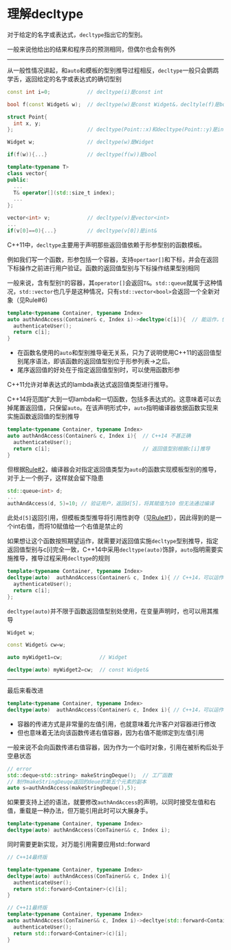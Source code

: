 # 理解decltype

对于给定的名字或表达式，`decltype`指出它的型别。

一般来说他给出的结果和程序员的预测相同，但偶尔也会有例外

---

从一般性情况讲起，和`auto`和模板的型别推导过程相反，`decltype`一般只会鹦鹉学舌，返回给定的名字或表达式的确切型别

```cpp
const int i=0;            // decltype(i)是const int

bool f(const Widget& w);  // decltype(w)是const Widget&，decltyle(f)是bool (const Widget&)

struct Point{
  int x, y;
};                        // decltype(Point::x)和decltype(Point::y)是int

Widget w;                 // decltype(w)是Widget

if(f(w)){...}             // decltype(f(w))是bool

template<typename T>
class vector{
public:
  ...
  T& operator[](std::size_t index);
  ...
};

vector<int> v;            // decltype(v)是vector<int>
...
if(v[0]==0){...}          // decltype(v[0])是int&
```

C++11中，`decltype`主要用于声明那些返回值依赖于形参型别的函数模板。

例如我们写一个函数，形参包括一个容器，支持`opertaor[]`和下标，并会在返回下标操作之前进行用户验证。函数的返回值型别与下标操作结果型别相同

一般来说，含有型别`T`的容器，其`operator[]`会返回`T&`。`std::queue`就属于这种情况，`std::vector`也几乎是这种情况，只有`std::vector<bool>`会返回一个全新对象（见Rule#6)

```cpp
template<typename Container, typename Index>
auto authAndAccess(Container& c, Index i)->decltype(c[i]){  // 能运作，但亟待改进
  authenticateUser();
  return c[i];
}
```

- 在函数名使用的`auto`和型别推导毫无关系，只为了说明使用C++11的返回值型别尾序语法，即该函数的返回值型别位于形参列表->之后。
- 尾序返回值的好处在于指定返回值型别时，可以使用函数形参

C++11允许对单表达式的lambda表达式返回值类型进行推导。

C++14将范围扩大到一切lambda和一切函数，包括多表达式的。这意味着可以去掉尾置返回值，只保留`auto`。在该声明形式中，`auto`指明编译器依据函数实现来实施函数返回值的型别推导

```cpp
template<typename Container, typename Index>
auto authAndAccess(Container& c, Index i){  // C++14 不甚正确
  authenticateUser();
  return c[i];                              // 返回值型别根据c[i]推导
}
```

但根据[Rule#2](https://github.com/sy4b/Cpp-Notes/blob/main/Effective%20C%2B%2B%20Note/Rule%232%20理解auto型别推导.md)，编译器会对指定返回值类型为`auto`的函数实现模板型别的推导，对于上一个例子，这样就会留下隐患

```cpp
std::queue<int> d;
...
authAndAccess(d, 5)=10; // 验证用户，返回d[5]，将其赋值为10 但无法通过编译
```

此处`d[5]`返回引用，但模板类型推导将引用性剥夺（见[Rule#1](https://github.com/sy4b/Cpp-Notes/blob/main/Effective%20C%2B%2B%20Note/Rule%231%20型别推导.md)），因此得到的是一个int右值，而将10赋值给一个右值是禁止的

如果想让这个函数按照期望运作，就需要对返回值实施`decltype`型别推导，指定返回值型别与c[i]完全一致，C++14中采用`decltype(auto)`饰辞，`auto`指明需要实施推导，推导过程采用`decltype`的规则

```cpp
template<typename Container, typename Index>
decltype(auto)  authAndAccess(Container& c, Index i){ // C++14，可以运作，但仍然亟待改进
  aythenticateUser();
  return c[i];
};
```

`decltype(auto)`并不限于函数返回值型别处使用，在变量声明时，也可以用其推导

```cpp
Widget w;

const Widget& cw=w;

auto myWidget1=cw;            // Widget

decltype(auto) myWidget2=cw;  // const Widget&
```

---

最后来看改进

```cpp
template<typename Container, typename Index>
decltype(auto)  authAndAccess(Container& c, Index i){ // C++14，可以运作，但仍然亟待改进
```

- 容器的传递方式是非常量的左值引用，也就意味着允许客户对容器进行修改
- 但也意味着无法向该函数传递右值容器，因为右值不能绑定到左值引用

一般来说不会向函数传递右值容器，因为作为一个临时对象，引用在被析构后处于空悬状态

```cpp
// error
std::deque<std::string> makeStringDeque();  // 工厂函数
// 制作makeStringDeuqe返回的deue的第五个元素的副本
auto s=authAndAccess(makeStringDeque(),5);
```
如果要支持上述的语法，就要修改`authAndAccess`的声明，以同时接受左值和右值，重载是一种办法，但万能引用此时可以大展身手。

```cpp
template<typename Container, typename Index>
decltype(auto) authAndAccess(ConTainer&& c, Index i);
```

同时需要更新实现，对万能引用需要应用std::forward

```cpp
// C++14最终版

template<typename Container, typename Index>
decltype(auto) authAndAccess(ConTainer&& c, Index i){
  authenticateUser();
  return std::forward<Container>(c)[i];
}

// C++11最终版
template<typename Container, typename Index>
auto authAndAccess(ConTainer&& c, Index i)->decltye(std::forward<Container>(c)[i]){
  authenticateUser();
  return std::forward<Container>(c)[i];
}
```
